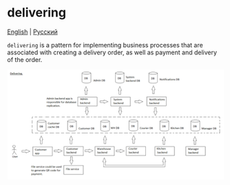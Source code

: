 # delivering

[English](delivering.md) | [Русский](delivering.ru.md)

`delivering` is a pattern for implementing business processes that are associated with creating a delivery order, as well as payment and delivery of the order.

![delivering_overall](../img/delivering_overall.png)
